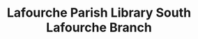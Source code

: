 ---
layout: repo
title: "Lafourche Parish Library South Lafourche Branch"
id: 24848
permalink: repos/24848/
---
